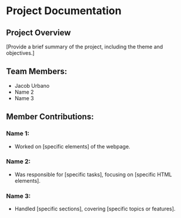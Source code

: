 # Project Documentation

## Project Overview

[Provide a brief summary of the project, including the theme and objectives.]

## Team Members:

-   Jacob Urbano
-   Name 2
-   Name 3

## Member Contributions:

### Name 1:

-   Worked on [specific elements] of the webpage.

### Name 2:

-   Was responsible for [specific tasks], focusing on [specific HTML elements].

### Name 3:

-   Handled [specific sections], covering [specific topics or features].
